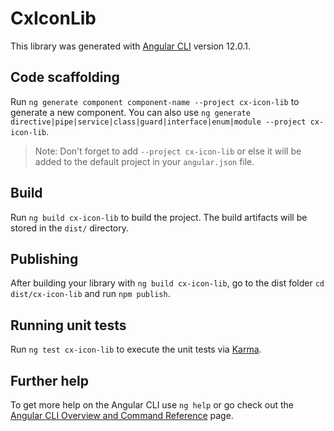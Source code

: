 # CxIconLib

This library was generated with [Angular CLI](https://github.com/angular/angular-cli) version 12.0.1.

## Code scaffolding

Run `ng generate component component-name --project cx-icon-lib` to generate a new component. You can also use `ng generate directive|pipe|service|class|guard|interface|enum|module --project cx-icon-lib`.
> Note: Don't forget to add `--project cx-icon-lib` or else it will be added to the default project in your `angular.json` file. 

## Build

Run `ng build cx-icon-lib` to build the project. The build artifacts will be stored in the `dist/` directory.

## Publishing

After building your library with `ng build cx-icon-lib`, go to the dist folder `cd dist/cx-icon-lib` and run `npm publish`.

## Running unit tests

Run `ng test cx-icon-lib` to execute the unit tests via [Karma](https://karma-runner.github.io).

## Further help

To get more help on the Angular CLI use `ng help` or go check out the [Angular CLI Overview and Command Reference](https://angular.io/cli) page.
